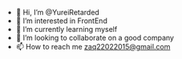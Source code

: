 - 👋 Hi, I’m @YureiRetarded
- 👀 I’m interested in FrontEnd
- 🌱 I’m currently learning myself
- 💞️ I’m looking to collaborate on a good company
- 📫 How to reach me zaq22022015@gmail.com

<!---
YureiRetarded/YureiRetarded is a ✨ special ✨ repository because its `README.md` (this file) appears on your GitHub profile.
You can click the Preview link to take a look at your changes.
--->

